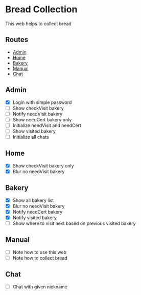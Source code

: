 # Bread Collection

This web helps to collect bread

## Routes

- [Admin](#admin)
- [Home](#home)
- [Bakery](#bakery)
- [Manual](#manual)
- [Chat](#chat)

## Admin

- [x] Login with simple password
- [ ] Show checkVisit bakery
- [ ] Notify needVisit bakery
- [ ] Show needCert bakery only
- [ ] Initialize needVisit and needCert
- [ ] Show visited bakery
- [ ] Initialize all chats

## Home

- [x] Show checkVisit bakery only
- [x] Blur no needVisit bakery

## Bakery

- [x] Show all bakery list
- [x] Blur no needVisit bakery
- [x] Notify needCert bakery
- [x] Notify visited bakery
- [ ] Show where to visit next based on previous visited bakery

## Manual

- [ ] Note how to use this web
- [ ] Note how to collect bread

## Chat

- [ ] Chat with given nickname
